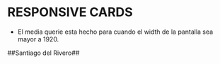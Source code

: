 # RESPONSIVE CARDS #

- El media querie esta hecho para cuando el width de la pantalla sea mayor a 1920.


##Santiago del Rivero##
